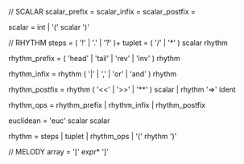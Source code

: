 // SCALAR
scalar_prefix =
scalar_infix =
scalar_postfix =

scalar = int | '(' scalar ')'


// RHYTHM
steps = ( '!' | '.' | '?' )+
tuplet = ( '/' | '*' ) scalar rhythm

rhythm_prefix =
  ( 'head' | 'tail' | 'rev' | 'inv' ) rhythm

rhythm_infix = 
  rhythm ( '|' | ',' | 'or' | 'and' ) rhythm 

rhythm_postfix =
  rhythm ( '<<' | '>>' | '**' ) scalar |
  rhythm '=>' ident

rhythm_ops = rhythm_prefix | rhythm_infix | rhythm_postfix

euclidean = 'euc' scalar scalar

rhythm =
  steps |
  tuplet |
  rhythm_ops |
  '(' rhythm ')'


// MELODY
array = '[' expr* ']'



